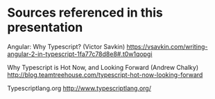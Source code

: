 # Sources referenced in this presentation

Angular: Why Typescript? (Victor Savkin) 
https://vsavkin.com/writing-angular-2-in-typescript-1fa77c78d8e8#.t0w1qopgi

Why Typescript is Hot Now, and Looking Forward (Andrew Chalky) 
http://blog.teamtreehouse.com/typescript-hot-now-looking-forward

Typescriptlang.org 
http://www.typescriptlang.org/
